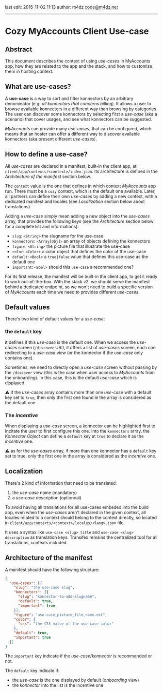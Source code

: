 last edit: 2016-11-02 11:13
author: m4dz <code@m4dz.net>

---


Cozy MyAccounts Client Use-case
===============================

Abstract
--------

This document describes the context of using _use-cases_ in MyAccounts app, how they are related to the app and the stack, and how to customize them in hosting context.


What are use-cases?
-------------------

A **use-case** is a way to sort and filter konnectors by an arbitrary denominator (e.g. _all konnectors that concerns billing_). It allows a user to browse available konnectors in a different way than browsing by categories. The user can discover some konnectors by selecting first a _use-case_ (aka a scenario) that cover usages, and see what konnectors can be suggested.

_MyAccounts_ can provide many _use-cases_, that can be configured, which means that an hoster can offer a different way to discover available konnectors (aka present different _use-cases_).


How to define a use-case?
-------------------------

All _use-cases_ are declared in a manifest, built-in the client app, at `client/app/contexts/<context>/index.json`. Its architecture is defined in the _Architecture of the manifest_ section below.

The `context` value is the one that defines in which context _MyAccounts_ app run. There must be a `cozy` context, which is the default one available. Later, all partners can define their own _use-cases_ by adding a new context, with a dedicated manifest and locales (see _Localization_ section below about translations).

Adding a _use-case_ simply mean adding a new object into the _use-cases_ array, that provides the following keys (see the _Architecture_ section below for a complete list and informations):

- `slug`: `<String>` the slugname for the use-case
- `konnectors`: `<Array[Obj]>` an array of objects defining the konnectors
- `figure`: `<String>` the picture file that illustrate the use-case
- `color`: `<Color>` a color object that defines the color of the use-case
- `default`: `<Bool>` a `true|false` value that defines this use-case as the default one
- `important`: `<Bool>` should this `use-case` a recommended one?

For its first release, the manifest will be built-in the client app, to get it ready to work out-of-the-box. With the stack v2, we should serve the manifest behind a dedicated endpoint, so we won't need to build a specific version of _MyAccounts_ each time we need to provides different _use-cases_.


Default values
--------------

There's two kind of default values for a _use-case_:

### the `default` key

it defines if this _use-case_ is the default one. When we access the _use-cases_ screen (`/discover` URI), it offers a list of _use-cases_ screen, each one redirecting to a _use-case_ view (or the konnector if the _use-case_ only contains one).

Sometimes, we need to directly open a _use-case_ screen without passing by the `/discover` view (this is the case when user access to _MyAccounts_ from the onboarding). In this case, this is the default _use-case_ which is displayed.

⚠️ if the _use-cases_ array contains more than one _use-case_ with a default key set to `true`, then only the first one found in the array is considered as the default one.

### The _incentive_

When displaying a _use-case_ screen, a konnector can be highlighted first to incitate the user to first configure this one. Into the `konnectors` array, the _Konnector Object_ can define a `default` key at `true` to declare it as the _incentive_ one.

⚠️ as for the _use-cases_ array, if more than one konnector has a `default` key set to true, only the first one in the array is considered as the _incentive_ one.


Localization
------------

There's 2 kind of information that need to be translated:

1. the _use-case_ name (mandatory)
2. a _use-case_ description (optionnal)

To avoid having all translations for all use-cases embeded into the build app, even when the _use-cases_ aren't declared in the given context, all locales related to a context should belong to the context directly, so located in `client/app/contexts/<context>/locales/<lang>.json` file.

It uses a syntax like `use-case <slug> title` and `use-case <slug> description` as translation keys. Transifex remains the centralized tool for all translations, contexts included.


Architecture of the manifest
----------------------------

A manifest should have the following structure:

```json
{
  "use-cases": [{
    "slug": "the use-case slug",
    "konnectors": [{
      "slug": "konnector-to-add-slugname",
      "default": true,
      "important": true
    }],
    "figure": "use-case_picture_file_name.ext",
    "color": {
      "css": "the CSS value of the use-case color"
    },
    "default": true,
    "important": true
  }]
}
```

The `important` key indicate if the _use-case_/_konnector_ is recommended or not.

The `default` key indicate if:

- the _use-case_ is the one displayed by default (_onboarding_ view)
- the _konnector_ into the list is the incentive one
